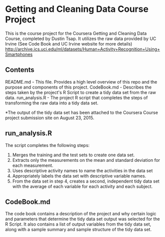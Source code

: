 # Getting and Cleaning Data Course Project

This is the course project for the Coursera Getting and Cleaning Data Course, completed by Dustin Tsap.
It utilizes the raw data provided by UC Irvine 
(See Code Book and UC Irvine website for more details)
http://archive.ics.uci.edu/ml/datasets/Human+Activity+Recognition+Using+Smartphones

## Contents

README.md - This file. Provides a high level overview of this repo and the purpose and components of this project.
CodeBook.md - Describes the steps taken by the project's R Script to create a tidy data set from the raw data. 
run_analysis.R - The project R script that completes the steps of transforming the raw data into a tidy data set. 

*The output of the tidy data set has been attached to the Coursera Course project submission site on August 23, 2015.

## run_analysis.R
The script completes the following steps:
1. Merges the training and the test sets to create one data set.
2. Extracts only the measurements on the mean and standard deviation for each measurement. 
3. Uses descriptive activity names to name the activities in the data set
4. Appropriately labels the data set with descriptive variable names. 
5. From the data set in step 4, creates a second, independent tidy data set with the average of each variable for each activity and each subject.

## CodeBook.md
The code book contains a description of the project and why certain logic and parameters that determine the tidy data set output was selected for the R Script. It also contains a list of output variables from the tidy data set, along with a sample summary and sample structure of the tidy data set. 